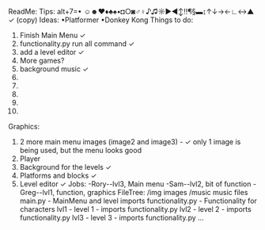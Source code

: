 ReadMe:
Tips:
  alt+7=•
☺☻♥♦♣♠•◘○◙♂♀♪♫☼►◄↕‼¶§▬↨↑↓→←∟↔▲
✓ (copy)
Ideas:
  •Platformer
  •Donkey Kong
Things to do:
  1. Finish Main Menu ✓
  2. functionality.py run all command ✓
  3. add a level editor ✓
  4. More games?
  5. background music ✓
  6. 
  7. 
  8. 
  9. 
  10. 
 Graphics:
  1. 2 more main menu images (image2 and image3) - ✓ only 1 image is being used, but the menu looks good
  2. Player
  3. Background for the levels ✓
  4. Platforms and blocks ✓
  5. Level editor ✓
Jobs:
-Rory--lvl3, Main menu
-Sam--lvl2, bit of function
-Greg--lvl1, function, graphics
FileTree:
/img images
/music music files
main.py - MainMenu and level imports
functionality.py - Functionality for characters
lvl1 - level 1 - imports functionality.py
lvl2 - level 2 - imports functionality.py
lvl3 - level 3 - imports functionality.py
...

